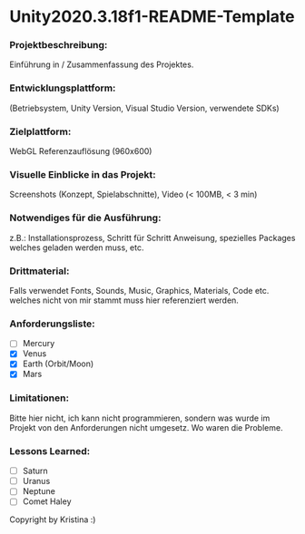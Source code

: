 # Unity2020.3.18f1-README-Template

### Projektbeschreibung: 
Einführung in / Zusammenfassung des Projektes. 

### Entwicklungsplattform: 
(Betriebsystem, Unity Version, Visual Studio Version, verwendete SDKs)

### Zielplattform: 
WebGL Referenzauflösung (960x600) 

### Visuelle Einblicke in das Projekt: 
Screenshots (Konzept, Spielabschnitte), Video (< 100MB, < 3 min)

### Notwendiges für die Ausführung: 
z.B.: Installationsprozess, Schritt für Schritt Anweisung, spezielles Packages welches geladen werden muss, etc.  

### Drittmaterial: 
Falls verwendet Fonts, Sounds, Music, Graphics, Materials, Code etc. welches nicht von mir stammt muss hier referenziert werden. 

### Anforderungsliste:  
- [ ] Mercury
- [x] Venus
- [x] Earth (Orbit/Moon)
- [x] Mars

### Limitationen:
Bitte hier nicht, ich kann nicht programmieren, sondern was wurde im Projekt von den Anforderungen nicht umgesetz. Wo waren die Probleme. 

### Lessons Learned:
- [ ] Saturn
- [ ] Uranus
- [ ] Neptune
- [ ] Comet Haley

Copyright by Kristina :)
